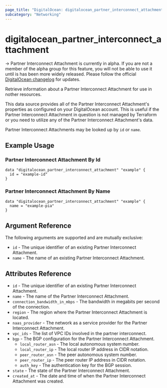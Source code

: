 ```yaml
---
page_title: "DigitalOcean: digitalocean_partner_interconnect_attachment"
subcategory: "Networking"
---
```


# digitalocean_partner_interconnect_attachment

-> Partner Interconnect Attachment is currently in alpha. If you are not a member of the alpha group for this feature, you will not be able to use it until is has been more widely released. Please follow the official [DigitalOcean changelog](https://docs.digitalocean.com/release-notes/) for updates.

Retrieve information about a Partner Interconnect Attachment for use in nother resources.

This data source provides all of the Partner Interconnect Attachment's properties as configured on your
DigitalOcean account. This is useful if the Partner Interconnect Attachment in question is not managed by
Terraform or you need to utilize any of the Partner Interconnect Attachment's data.

Partner Interconnect Attachments may be looked up by `id` or `name`.

## Example Usage

### Partner Interconnect Attachment By Id

```hcl
data "digitalocean_partner_interconnect_attachment" "example" {
  id = "example-id"
}
```

### Partner Interconnect Attachment By Name

```hcl
data "digitalocean_partner_interconnect_attachment" "example" {
  name = "example-pia"
}
```

## Argument Reference

The following arguments are supported and are mutually exclusive:

* `id` - The unique identifier of an existing Partner Interconnect Attachment.
* `name` - The name of an existing Partner Interconnect Attachment.

## Attributes Reference

* `id` - The unique identifier of an existing Partner Interconnect Attachment.
* `name` - The name of the Partner Interconnect Attachment.
* `connection_bandwidth_in_mbps` - The bandwidth in megabits per second of the connection.
* `region` - The region where the Partner Interconnect Attachment is located.
* `naas_provider` - The network as a service provider for the Partner Interconnect Attachment.
* `vpc_ids` - The list of VPC IDs involved in the partner interconnect.
* `bgp` - The BGP configuration for the Partner Interconnect Attachment.
    * `local_router_asn` - The local autonomous system number.
    * `local_router_ip` - The local router IP address in CIDR notation.
    * `peer_router_asn` - The peer autonomous system number.
    * `peer_router_ip` - The peer router IP address in CIDR notation.
    * `auth_key` - The authentication key for the BGP session.
* `state` - The state of the Partner Interconnect Attachment.
* `created_at` - The date and time of when the Partner Interconnect Attachment was created.
